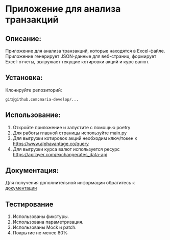 # Приложение для анализа транзакций

## Описание:

Приложение для анализа транзакций, которые находятся в Excel-файле. 
Приложение генерирует JSON-данные для веб-страниц, 
формирует Excel-отчеты, выгружает текущие котировки акций и курс валют.


## Установка:

Клонируйте репозиторий:
```
git@github.com:maria-develop/...
```

## Использование:

1. Откройте приложение и запустите с помощью poetry
2. Для работы главной страницы используйте main.py
3. Для выгрузки котировок акций необходим ключ/токен к https://www.alphavantage.co/query
4. Для выгрузки курса валют используется ресурс https://apilayer.com/exchangerates_data-api


## Документация:

Для получения дополнительной информации обратитесь к [документации](docs/README.md)

## Тестирование

1. Использованы фикстуры.
2. Использована параметризация.
3. Использованы Mock и patch.
4. Покрытие не менее 80%
